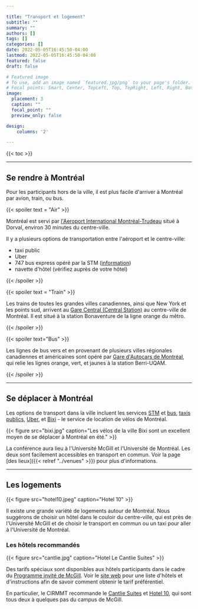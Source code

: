 ```yaml
---

title: "Transport et logement"
subtitle: ""
summary: ""
authors: []
tags: []
categories: []
date: 2022-05-05T16:45:50-04:00
lastmod: 2022-05-05T16:45:50-04:00
featured: false
draft: false

# Featured image
# To use, add an image named `featured.jpg/png` to your page's folder.
# Focal points: Smart, Center, TopLeft, Top, TopRight, Left, Right, BottomLeft, Bottom, BottomRight.
image:
  placement: 3
  caption: ""
  focal_point: ""
  preview_only: false

design:
    columns: '2'

---
```


{{< toc >}}

---


## Se rendre à Montréal

Pour les participants hors de la ville, il est plus facile d'arriver à Montréal par avion, train, ou bus.

<!-- ### Avion  -->
{{< spoiler text = "Air" >}}

Montréal est servi par [l'Aeroport International Montréal-Trudeau](https://www.admtl.com/en) situé à Dorval, environ 30 minutes du centre-ville. 

Il y a plusieurs options de transportation entre l'aéroport et le centre-ville:

- taxi public
- Uber
- 747 bus express opéré par la STM ([information](https://www.admtl.com/en/access/transports/buses-747-express))
- navette d'hôtel (vérifiez auprès de votre hôtel)

{{< /spoiler >}}

<!-- ### Train  -->

{{< spoiler text = "Train" >}}

Les trains de toutes les grandes villes canadiennes, ainsi que New York et les points sud, arrivent au [Gare Central (Central Station)](https://garecentrale.ca/en/) au centre-ville de Montréal. Il est situé à la station Bonaventure de la ligne orange du mêtro. 

{{< /spoiler >}}

{{< spoiler text="Bus" >}}

Les lignes de bus vers et en provenant de plusieurs villes régionales canadiennes et américaines sont opéré par [Gare d'Autocars de Montréal](https://www.gamtl.com/en/bienvenue/), qui relie les lignes orange, vert, et jaunes à la station Berri-UQAM.

{{< /spoiler >}}

---

## Se déplacer à Montréal

Les options de transport dans la ville incluent les services [STM](https://www.stm.info/en/info/networks/metro) et [bus](https://www.stm.info/en/info/networks/bus), [taxis publics](https://bonjour.taxi/en/), [Uber](https://www.uber.com/global/en/cities/montreal/), et [Bixi](https://bixi.com/en) - le service de location de vélos de Montréal.

{{< figure src="bixi.jpg" caption="Les vélos de la ville Bixi sont un excellent moyen de se déplacer à Montréal en été." >}}

La conférence aura lieu à l'Université McGill et l'Université de Montréal. Les deux sont facilement accessibles en transport en commun. Voir la page [des lieux]({{< relref "../venues" >}}) pour plus d'informations.

---

## Les logements

{{< figure src="hotel10.jpeg" caption="Hotel 10" >}}

Il existe une grande variété de logements autour de Montréal. Nous suggérons de choisir un hôtel dans le couloir du centre-ville, qui est près de l'Université McGill et de choisir le transport en commun ou un taxi pour aller à l'Université de Montréal.

### Les hôtels recommandés

{{< figure src="cantlie.jpg" caption="Hotel Le Cantlie Suites" >}}

Des tarifs spéciaux sont disponibles aux hôtels participants dans le cadre du [Programme invité de McGill](https://www.mcgill.ca/accommodations/mohp/downtown). Voir le [site web](https://www.mcgill.ca/accommodations/mohp/downtown) pour une liste d'hôtels et d'instructions afin de savoir comment obtenir le tarif préférentiel.

En particulier, le CIRMMT recommande le [Cantlie Suites](http://www.hotelcantlie.com/) et [Hotel 10](https://www.hotel10Montréal.com/), qui sont tous deux à quelques pas du campus de McGill.
